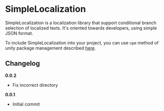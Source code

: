 # SimpleLocalization

SimpleLocalization is a localization library that support conditional branch selection of localized texts. It's oriented towards developers, using simple JSON format.

To include SimpleLocalization into your project, you can use `npm` method of unity package management described [here](https://github.com/minhhh/UBootstrap).

## Changelog

**0.0.2**

* Fix incorrect directory

**0.0.1**

* Initial commit

<br/>

